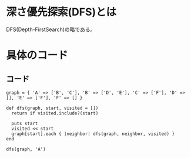 # 深さ優先探索(DFS)とは
DFS(Depth-FirstSearch)の略である。

# 具体のコード
## コード

```
graph = { 'A' => ['B', 'C'], 'B' => ['D', 'E'], 'C' => ['F'], 'D' => [], 'E' => ['F'], 'F' => [] }

def dfs(graph, start, visited = [])
  return if visited.include?(start)

  puts start
  visited << start
  graph[start].each { |neighbor| dfs(graph, neighbor, visited) }
end

dfs(graph, 'A')
```
